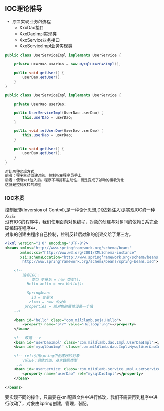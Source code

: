 ## IOC理论推导
- 原来实现业务的流程
  - XxxDao接口
  - XxxDaoImpl实现类
  - XxxService业务接口
  - XxxServiceImpl业务实现类

```java
public class UserServiceImpl implements UserService {

    private UserDao userDao = new MysqlUserDaoImpl();

    public void getUser() {
        userDao.getUser();
    }
}
```
```java
public class UserServiceImpl implements UserService {

    private UserDao userDao;

    public UserServiceImpl(UserDao userDao) {
        this.userDao = userDao;
    }

    public void setUserDao(UserDao userDao) {
        this.userDao = userDao;
    }

    public void getUser() {
        userDao.getUser();
    }
}
```
```bash
对比两种实现方式
前者：程序主动创建对象，控制权在程序员手上
后者：使用set注入后，程序不再拥有主动性，而是变成了被动的接收对象
这就是控制反转的原型
```

### IOC本质
控制反转(Inversion of Control),是一种设计思想,DI(依赖注入)是实现IOC的一种方式。  
没有IOC的程序中，我们使用面向对象编程，对象的创建与对象间的依赖关系完全硬编码在程序中，  
对象的创建由程序自己控制，控制反转后对象的创建交给了第三方。  

```xml
<?xml version="1.0" encoding="UTF-8"?>
<beans xmlns="http://www.springframework.org/schema/beans"
       xmlns:xsi="http://www.w3.org/2001/XMLSchema-instance"
       xsi:schemaLocation="http://www.springframework.org/schema/beans
        http://www.springframework.org/schema/beans/spring-beans.xsd">

    <!--
        没有IOC：
            类型 变量名 = new 类型();
          Hello hello = new Hello();

          SpringBean:
            id = 变量名
           class = new 的对象
         properties = 给对象的属性设置一个值
    -->

    <bean id="hello" class="com.mildlamb.pojo.Hello">
        <property name="str" value="HelloSpring"></property>
    </bean>

    <!-- 改造 -->
    <bean id="userDaoImpl" class="com.mildlamb.dao.Impl.UserDaoImpl"></bean>
    <bean id="mysqlDaoImpl" class="com.mildlamb.dao.Impl.MysqlUserDaoImpl"></bean>

    <!-- ref:引用spring中创建好的对象
        value：具体的值，基本数据类型
     -->
    <bean id="userService" class="com.mildlamb.service.Impl.UserServiceImpl">
        <property name="userDao" ref="mysqlDaoImpl"></property>
    </bean>

</beans>
```
要实现不同的操作，只需要在xml配置文件中进行修改，我们不需要再到程序中进行改动了，对象由Spring创建，管理，装配。
